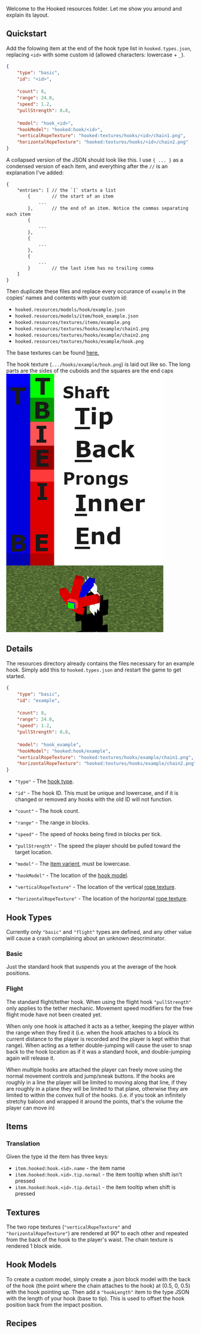 Welcome to the Hooked resources folder. Let me show you around and explain its layout.

## Quickstart

Add the folowing item at the end of the hook type list in `hooked.types.json`, replacing `<id>` with some custom id (allowed characters: lowercase + `_`).
```json
{
    "type": "basic",
    "id": "<id>",

    "count": 8,
    "range": 24.0,
    "speed": 1.2,
    "pullStrength": 0.8,

    "model": "hook_<id>",
    "hookModel": "hooked:hook/<id>",
    "verticalRopeTexture": "hooked:textures/hooks/<id>/chain1.png",
    "horizontalRopeTexture": "hooked:textures/hooks/<id>/chain2.png"
}
```
A collapsed version of the JSON should look like this. I use `{ ... }` as a condensed version of each item, and everything after the `//` is an explanation I've added:
```
{
    "entries": [ // the `[` starts a list
        {        // the start of an item
            ...
        },       // the end of an item. Notice the commas separating each item
        { 
            ...
        },
        { 
            ...
        },
        { 
            ...
        }        // the last item has no trailing comma
    ]
}
```

Then duplicate these files and replace every occurance of `example` in the copies' names and contents with your custom id:
- `hooked.resources/models/hook/example.json`
- `hooked.resources/models/item/hook_example.json`
- `hooked.resources/textures/items/example.png`
- `hooked.resources/textures/hooks/example/chain1.png`
- `hooked.resources/textures/hooks/example/chain2.png`
- `hooked.resources/textures/hooks/example/hook.png`

The base textures can be found [here.](https://github.com/thecodewarrior/Hooked/tree/1.12/src/main/resources/assets/hooked/textures/items)

The hook texture (`.../hooks/example/hook.png`) is laid out like so. The long parts are the sides of the cuboids and the squares are the end caps
![](./hook_model_texture.png)


## Details

The resources directory already contains the files necessary for an example hook. Simply add this to `hooked.types.json` and restart the game to get started.
```json
{
    "type": "basic",
    "id": "example",

    "count": 8,
    "range": 24.0,
    "speed": 1.2,
    "pullStrength": 0.8,

    "model": "hook_example",
    "hookModel": "hooked:hook/example",
    "verticalRopeTexture": "hooked:textures/hooks/example/chain1.png",
    "horizontalRopeTexture": "hooked:textures/hooks/example/chain2.png"
}
```

- `"type"` - The [hook type](#hook_types). 
- `"id"` - The hook ID. This must be unique and lowercase, and if it is changed or removed any hooks with the old ID will not function.
- `"count"` - The hook count.
- `"range"` - The range in blocks.
- `"speed"` - The speed of hooks being fired in blocks per tick.
- `"pullStrength"` - The speed the player should be pulled toward the target location. 

- `"model"` - The [item varient](#items), must be lowercase.
- `"hookModel"` - The location of the [hook model](#hook_models).
- `"verticalRopeTexture"` - The location of the vertical [rope texture](#textures).
- `"horizontalRopeTexture"` - The location of the horizontal [rope texture](#textures).

## <a id="hook_types"></a>Hook Types

Currently only `"basic"` and `"flight"` types are defined, and any other value will cause a crash complaining about an unknown descriminator.

### Basic

Just the standard hook that suspends you at the average of the hook positions.

### Flight

The standard flight/tether hook. When using the flight hook `"pullStrength"` only applies to the tether mechanic. Movement speed modifiers for the free flight mode have not been created yet.

When only one hook is attached it acts as a tether, keeping the player within the range when they fired it (i.e. when the hook attaches to a block its current distance to the player is recorded and the player is kept within that range). When acting as a tether double-jumping will cause the user to snap back to the hook location as if it was a standard hook, and double-jumping again will release it.

When multiple hooks are attached the player can freely move using the normal movement controls and jump/sneak buttons. If the hooks are roughly in a line the player will be limited to moving along that line, if they are roughly in a plane they will be limited to that plane, otherwise they are limited to within the convex hull of the hooks. (i.e. if you took an infinitely stretchy baloon and wrapped it around the points, that's the volume the player can move in)

## <a id="items"></a>Items

### Translation

Given the type id the item has three keys:

- `item.hooked:hook.<id>.name` - the item name
- `item.hooked:hook.<id>.tip.normal` - the item tooltip when shift isn't pressed
- `item.hooked:hook.<id>.tip.detail` - the item tooltip when shift is pressed

## <a id="textures"></a>Textures

The two rope textures (`"verticalRopeTexture"` and `"horizontalRopeTexture"`) are rendered at 90° to each other and repeated from the back of the hook to the player's waist. The chain texture is rendered 1 block wide.

## <a id="hook_models"></a>Hook Models

To create a custom model, simply create a .json block model with the back of the hook (the point where the chain attaches to the hook) at (0.5, 0, 0.5) with the hook pointing up. Then add a `"hookLength"` item to the type JSON with the length of your hook (base to tip). This is used to offset the hook position back from the impact position.

## <a id="recipes"></a>Recipes



